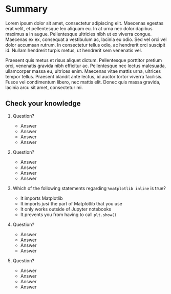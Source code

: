 # Summary



Lorem ipsum dolor sit amet, consectetur adipiscing elit. Maecenas egestas erat velit, et pellentesque leo aliquam eu. In at urna nec dolor dapibus maximus a in augue. Pellentesque ultricies nibh ut ex viverra congue. Maecenas ex ex, consequat a vestibulum ac, lacinia eu odio. Sed vel orci vel dolor accumsan rutrum. In consectetur tellus odio, ac hendrerit orci suscipit id. Nullam hendrerit turpis metus, ut hendrerit sem venenatis vel. 

Praesent quis metus et risus aliquet dictum. Pellentesque porttitor pretium orci, venenatis gravida nibh efficitur ac. Pellentesque nec lectus malesuada, ullamcorper massa eu, ultrices enim. Maecenas vitae mattis urna, ultrices tempor tellus. Praesent blandit ante lectus, id auctor tortor viverra facilisis. Fusce vel condimentum libero, nec mattis elit. Donec quis massa gravida, lacinia arcu sit amet, consectetur mi.

## Check your knowledge

1. Question?
	- Answer
	- Answer
	- Answer
	- Answer

1. Question?
	- Answer
	- Answer
	- Answer
	- Answer

1. Which of the following statements regarding `%matplotlib inline` is true?
	- It imports Matplotlib
	- It imports *just* the part of Matplotlib that you use
	- It only works outside of Jupyter notebooks
	- It prevents you from having to call `plt.show()`

1. Question?
	- Answer
	- Answer
	- Answer
	- Answer

1. Question?
	- Answer
	- Answer
	- Answer
	- Answer
